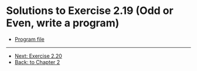 # Solutions to Exercise 2.19 (Odd or Even, write a program)

-   [Program file](e02_19.cpp)

---

-   [Next: Exercise 2.20](02_20.md)
-   [Back: to Chapter 2](README.md)

